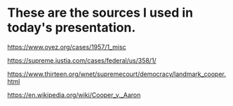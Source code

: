 # These are the sources I used in today's presentation. 

https://www.oyez.org/cases/1957/1_misc

https://supreme.justia.com/cases/federal/us/358/1/

https://www.thirteen.org/wnet/supremecourt/democracy/landmark_cooper.html

https://en.wikipedia.org/wiki/Cooper_v._Aaron
